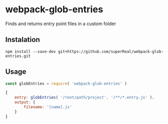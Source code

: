 # webpack-glob-entries
Finds and returns entry point files in a custom folder


## Instalation
```
npm install --save-dev git+https://github.com/superReal/webpack-glob-entries.git
```


## Usage
```javascript
const globEntries = require( 'webpack-glob-entries' )

{
    entry: globEntries( '/root/path/project', '/**/*.entry.js' ),
    output: {
        filename: '[name].js'
    }
}
```
